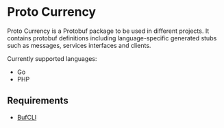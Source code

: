 # Proto Currency

Proto Currency is a Protobuf package to be used in different projects.  It contains protobuf definitions including language-specific generated stubs such as messages, services interfaces and clients.

Currently supported languages:
- Go
- PHP

## Requirements
- [BufCLI](https://docs.buf.build/installation)
